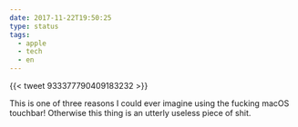 ```yaml
---
date: 2017-11-22T19:50:25
type: status
tags:
  - apple
  - tech
  - en
---
```


{{< tweet 933377790409183232 >}}

This is one of three reasons I could ever imagine using the fucking macOS touchbar! Otherwise this thing is an utterly useless piece of shit.
